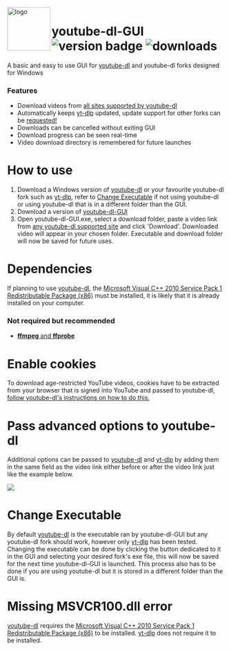 <img src="https://raw.githubusercontent.com/steamhappy/youtube-dl-GUI/master/youtube-dl%20GUI/Resources/final128.png" alt="logo" align="left" height="100"/>

# youtube-dl-GUI <br> ![version badge](https://img.shields.io/github/v/release/steamhappy/youtube-dl-GUI?label=latest-release) ![downloads](https://img.shields.io/github/downloads/steamhappy/youtube-dl-GUI/total)

A basic and easy to use GUI for [youtube-dl](https://github.com/ytdl-org/youtube-dl) and youtube-dl forks designed for Windows

### Features

- Download videos from [all sites supported by youtube-dl](https://github.com/ytdl-org/youtube-dl/blob/master/docs/supportedsites.md)
- Automatically keeps [yt-dlp](https://github.com/yt-dlp/yt-dlp) updated, update support for other forks can be [requested!](https://github.com/steamhappy/youtube-dl-GUI/issues)
- Downloads can be cancelled without exiting GUI
- Download progress can be seen real-time
- Video download directory is remembered for future launches

# How to use

1. Download a Windows version of [youtube-dl](https://github.com/ytdl-org/youtube-dl/releases) or your favourite youtube-dl fork such as [yt-dlp](https://github.com/yt-dlp/yt-dlp/releases), refer to [Change Executable](https://github.com/steamhappy/youtube-dl-GUI#change-executable) if not using youtube-dl or using youtube-dl that is in a different folder than the GUI.
2. Download a version of [youtube-dl-GUI](https://github.com/steamhappy/youtube-dl-GUI/releases)
3. Open youtube-dl-GUI.exe, select a download folder, paste a video link from [any youtube-dl supported site](https://github.com/ytdl-org/youtube-dl/blob/master/docs/supportedsites.md) and click 'Download'. Downloaded video will appear in your chosen folder. Executable and download folder will now be saved for future uses.

# Dependencies

If planning to use [youtube-dl](https://github.com/ytdl-org/youtube-dl/releases), the [Microsoft Visual C++ 2010 Service Pack 1 Redistributable Package (x86)](https://download.microsoft.com/download/1/6/5/165255E7-1014-4D0A-B094-B6A430A6BFFC/vcredist_x86.exe) must be installed, it is likely that it is already installed on your computer. 

### Not required but recommended

- [**ffmpeg** and **ffprobe**](https://github.com/yt-dlp/yt-dlp#strongly-recommended)

# Enable cookies

To download age-restricted YouTube videos, cookies have to be extracted from your browser that is signed into YouTube and passed to youtube-dl, [follow youtube-dl's instructions on how to do this.](https://github.com/ytdl-org/youtube-dl#how-do-i-pass-cookies-to-youtube-dl)

# Pass advanced options to youtube-dl

Additional options can be passed to [youtube-dl](https://github.com/ytdl-org/youtube-dl#options) and [yt-dlp](https://github.com/yt-dlp/yt-dlp#usage-and-options) by adding them in the same field as the video link either before or after the video link just like the example below.

<img src="https://raw.githubusercontent.com/steamhappy/youtube-dl-GUI/master/Advanced%20options%20example.png"/>

# Change Executable

By default [youtube-dl](https://github.com/ytdl-org/youtube-dl) is the executable ran by youtube-dl-GUI but any youtube-dl fork should work, however only [yt-dlp](https://github.com/yt-dlp/yt-dlp/releases) has been tested. Changing the executable can be done by clicking the button dedicated to it in the GUI and selecting your desired fork's exe file, this will now be saved for the next time youtube-dl-GUI is launched. This process also has to be done if you are using youtube-dl but it is stored in a different folder than the GUI is.

# Missing MSVCR100.dll error

[youtube-dl](https://github.com/ytdl-org/youtube-dl) requires the [Microsoft Visual C++ 2010 Service Pack 1 Redistributable Package (x86)](https://download.microsoft.com/download/1/6/5/165255E7-1014-4D0A-B094-B6A430A6BFFC/vcredist_x86.exe) to be installed. [yt-dlp](https://github.com/yt-dlp/yt-dlp) does not require it to be installed.
